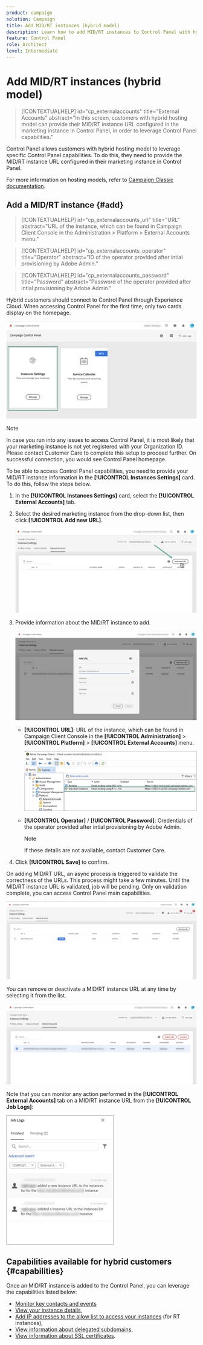 ```yaml
---
product: campaign
solution: Campaign 
title: Add MID/RT instances (hybrid model)
description: Learn how to add MID/RT instances to Control Panel with hybrid hosting model.
feature: Control Panel
role: Architect
level: Intermediate
---
```


# Add MID/RT instances (hybrid model)

>[!CONTEXTUALHELP]
>id="cp_externalaccounts"
>title="External Accounts"
>abstract="In this screen, customers with hybrid hosting model can provide their MID/RT instance URL configured in the marketing instance in Control Panel, in order to leverage Control Panel capabilities."

Control Panel allows customers with hybrid hosting model to leverage specific Control Panel capabilities. To do this, they need to provide the MID/RT instance URL configured in their marketing instance in Control Panel.

For more information on hosting models, refer to [Campaign Classic documentation](https://experienceleague.adobe.com/docs/campaign-classic/using/installing-campaign-classic/architecture-and-hosting-models/hosting-models-lp/hosting-models.html).

## Add a MID/RT instance {#add}

>[!CONTEXTUALHELP]
>id="cp_externalaccounts_url"
>title="URL"
>abstract="URL of the instance, which can be found in Campaign Client Console in the Administration > Platform > External Accounts menu."

>[!CONTEXTUALHELP]
>id="cp_externalaccounts_operator"
>title="Operator"
>abstract="ID of the operator provided after intial provisioning by Adobe Admin."

>[!CONTEXTUALHELP]
>id="cp_externalaccounts_password"
>title="Password"
>abstract="Password of the operator provided after intial provisioning by Adobe Admin."

Hybrid customers should connect to Control Panel through Experience Cloud. When accessing Control Panel for the first time, only two cards display on the homepage.

![](assets/hybrid-homepage.png)

>[!NOTE]
>
>In case you run into any issues to access Control Panel, it is most likely that your marketing instance is not yet registered with your Organization ID. Please contact Customer Care to complete this setup to proceed further. On successful connection, you would see Control Panel homepage.

To be able to access Control Panel capabilities, you need to provide your MID/RT instance information in the **[!UICONTROL Instances Settings]** card. To do this, follow the steps below.

1. In the **[!UICONTROL Instances Settings]** card, select the **[!UICONTROL External Accounts]** tab.

1. Select the desired marketing instance from the drop-down list, then click **[!UICONTROL Add new URL]**.

    ![](assets/external-account-addbutton.png)

1. Provide information about the MID/RT instance to add.

    ![](assets/external-account-add.png)

    * **[!UICONTROL URL]**: URL of the instance, which can be found in Campaign Client Console in the **[!UICONTROL Administration]** > **[!UICONTROL Platform]** > **[!UICONTROL External Accounts]** menu.

        ![](assets/external-account-url.png)

    * **[!UICONTROL Operator]** / **[!UICONTROL Password]**: Credentials of the operator provided after intial provisioning by Adobe Admin. 

        >[!NOTE]
        >
        >If these details are not available, contact Customer Care.

1. Click **[!UICONTROL Save]** to confirm.

On adding MID/RT URL, an async process is triggered to validate the correctness of the URLs. This process might take a few minutes. Until the MID/RT instance URL is validated, job will be pending. Only on validation complete, you can access Control Panel main capabilities.

![](assets/external-account-pending.png)

You can remove or deactivate a MID/RT instance URL at any time by selecting it from the list.

![](assets/external-account-edit.png)

Note that you can monitor any action performed in the **[!UICONTROL External Accounts]** tab on a MID/RT instance URL from the **[!UICONTROL Job Logs]**: 

![](assets/external-account-logs.png)

## Capabilities available for hybrid customers {#capabilities}

Once an MID/RT instance is added to the Control Panel, you can leverage the capabilities listed below:

* [Monitor key contacts and events](../../service-events/service-events.md)
* [View your instance details](../../instances-settings/using/instance-details.md),
* [Add IP addresses to the allow list to access your instances](../../instances-settings/using/ip-allow-listing-instance-access.md) (for RT instances),
* [View information about delegated subdomains](../../subdomains-certificates/using/monitoring-subdomains.md),
* [View information about SSL certificates](../../subdomains-certificates/using/monitoring-ssl-certificates.md).